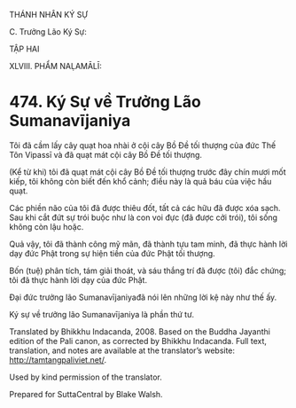 THÁNH NHÂN KÝ SỰ

C. Trưởng Lão Ký Sự:

TẬP HAI

XLVIII. PHẨM NAḶAMĀLĪ:

# 474\. Ký Sự về Trưởng Lão Sumanavījaniya

Tôi đã cầm lấy cây quạt hoa nhài ở cội cây Bồ Đề tối thượng của đức Thế Tôn Vipassī và đã quạt mát cội cây Bồ Đề tối thượng.

(Kể từ khi) tôi đã quạt mát cội cây Bồ Đề tối thượng trước đây chín mươi mốt kiếp, tôi không còn biết đến khổ cảnh; điều này là quả báu của việc hầu quạt.

Các phiền não của tôi đã được thiêu đốt, tất cả các hữu đã được xóa sạch. Sau khi cắt đứt sự trói buộc như là con voi đực (đã được cởi trói), tôi sống không còn lậu hoặc.

Quả vậy, tôi đã thành công mỹ mãn, đã thành tựu tam minh, đã thực hành lời dạy đức Phật trong sự hiện tiền của đức Phật tối thượng.

Bốn (tuệ) phân tích, tám giải thoát, và sáu thắng trí đã được (tôi) đắc chứng; tôi đã thực hành lời dạy của đức Phật.

Đại đức trưởng lão Sumanavījaniyađã nói lên những lời kệ này như thế ấy.

Ký sự về trưởng lão Sumanavījaniya là phần thứ tư.

Translated by Bhikkhu Indacanda, 2008. Based on the Buddha Jayanthi edition of the Pali canon, as corrected by Bhikkhu Indacanda. Full text, translation, and notes are available at the translator’s website: http://tamtangpaliviet.net/.

Used by kind permission of the translator.

Prepared for SuttaCentral by Blake Walsh.